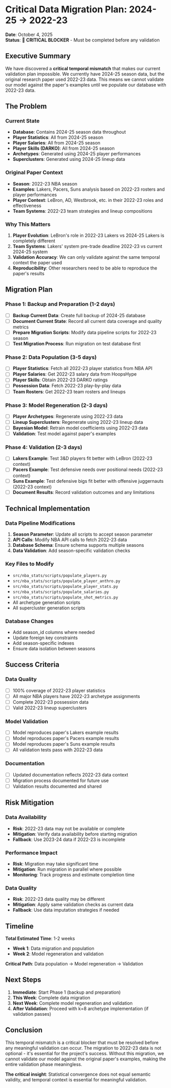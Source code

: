 # Critical Data Migration Plan: 2024-25 → 2022-23

**Date**: October 4, 2025  
**Status**: 🚨 **CRITICAL BLOCKER** - Must be completed before any validation

## Executive Summary

We have discovered a **critical temporal mismatch** that makes our current validation plan impossible. We currently have 2024-25 season data, but the original research paper used 2022-23 data. This means we cannot validate our model against the paper's examples until we populate our database with 2022-23 data.

## The Problem

### Current State
- **Database**: Contains 2024-25 season data throughout
- **Player Statistics**: All from 2024-25 season
- **Player Salaries**: All from 2024-25 season  
- **Player Skills (DARKO)**: All from 2024-25 season
- **Archetypes**: Generated using 2024-25 player performances
- **Superclusters**: Generated using 2024-25 lineup data

### Original Paper Context
- **Season**: 2022-23 NBA season
- **Examples**: Lakers, Pacers, Suns analysis based on 2022-23 rosters and player performances
- **Player Context**: LeBron, AD, Westbrook, etc. in their 2022-23 roles and effectiveness
- **Team Systems**: 2022-23 team strategies and lineup compositions

### Why This Matters
1. **Player Evolution**: LeBron's role in 2022-23 Lakers vs 2024-25 Lakers is completely different
2. **Team Systems**: Lakers' system pre-trade deadline 2022-23 vs current 2024-25 system
3. **Validation Accuracy**: We can only validate against the same temporal context the paper used
4. **Reproducibility**: Other researchers need to be able to reproduce the paper's results

## Migration Plan

### Phase 1: Backup and Preparation (1-2 days)
- [ ] **Backup Current Data**: Create full backup of 2024-25 database
- [ ] **Document Current State**: Record all current data coverage and quality metrics
- [ ] **Prepare Migration Scripts**: Modify data pipeline scripts for 2022-23 season
- [ ] **Test Migration Process**: Run migration on test database first

### Phase 2: Data Population (3-5 days)
- [ ] **Player Statistics**: Fetch all 2022-23 player statistics from NBA API
- [ ] **Player Salaries**: Get 2022-23 salary data from HoopsHype
- [ ] **Player Skills**: Obtain 2022-23 DARKO ratings
- [ ] **Possession Data**: Fetch 2022-23 play-by-play data
- [ ] **Team Rosters**: Get 2022-23 team rosters and lineups

### Phase 3: Model Regeneration (2-3 days)
- [ ] **Player Archetypes**: Regenerate using 2022-23 data
- [ ] **Lineup Superclusters**: Regenerate using 2022-23 lineup data
- [ ] **Bayesian Model**: Retrain model coefficients using 2022-23 data
- [ ] **Validation**: Test model against paper's examples

### Phase 4: Validation (2-3 days)
- [ ] **Lakers Example**: Test 3&D players fit better with LeBron (2022-23 context)
- [ ] **Pacers Example**: Test defensive needs over positional needs (2022-23 context)
- [ ] **Suns Example**: Test defensive bigs fit better with offensive juggernauts (2022-23 context)
- [ ] **Document Results**: Record validation outcomes and any limitations

## Technical Implementation

### Data Pipeline Modifications
1. **Season Parameter**: Update all scripts to accept season parameter
2. **API Calls**: Modify NBA API calls to fetch 2022-23 data
3. **Database Schema**: Ensure schema supports multiple seasons
4. **Data Validation**: Add season-specific validation checks

### Key Files to Modify
- `src/nba_stats/scripts/populate_players.py`
- `src/nba_stats/scripts/populate_player_anthro.py`
- `src/nba_stats/scripts/populate_player_stats.py`
- `src/nba_stats/scripts/populate_salaries.py`
- `src/nba_stats/scripts/populate_shot_metrics.py`
- All archetype generation scripts
- All supercluster generation scripts

### Database Changes
- Add season_id columns where needed
- Update foreign key constraints
- Add season-specific indexes
- Ensure data isolation between seasons

## Success Criteria

### Data Quality
- [ ] 100% coverage of 2022-23 player statistics
- [ ] All major NBA players have 2022-23 archetype assignments
- [ ] Complete 2022-23 possession data
- [ ] Valid 2022-23 lineup superclusters

### Model Validation
- [ ] Model reproduces paper's Lakers example results
- [ ] Model reproduces paper's Pacers example results  
- [ ] Model reproduces paper's Suns example results
- [ ] All validation tests pass with 2022-23 data

### Documentation
- [ ] Updated documentation reflects 2022-23 data context
- [ ] Migration process documented for future use
- [ ] Validation results documented and shared

## Risk Mitigation

### Data Availability
- **Risk**: 2022-23 data may not be available or complete
- **Mitigation**: Verify data availability before starting migration
- **Fallback**: Use 2023-24 data if 2022-23 is incomplete

### Performance Impact
- **Risk**: Migration may take significant time
- **Mitigation**: Run migration in parallel where possible
- **Monitoring**: Track progress and estimate completion time

### Data Quality
- **Risk**: 2022-23 data quality may be different
- **Mitigation**: Apply same validation checks as current data
- **Fallback**: Use data imputation strategies if needed

## Timeline

**Total Estimated Time**: 1-2 weeks
- **Week 1**: Data migration and population
- **Week 2**: Model regeneration and validation

**Critical Path**: Data population → Model regeneration → Validation

## Next Steps

1. **Immediate**: Start Phase 1 (backup and preparation)
2. **This Week**: Complete data migration
3. **Next Week**: Complete model regeneration and validation
4. **After Validation**: Proceed with k=8 archetype implementation (if validation passes)

## Conclusion

This temporal mismatch is a critical blocker that must be resolved before any meaningful validation can occur. The migration to 2022-23 data is not optional - it's essential for the project's success. Without this migration, we cannot validate our model against the original paper's examples, making the entire validation phase meaningless.

**The critical insight**: Statistical convergence does not equal semantic validity, and temporal context is essential for meaningful validation.
